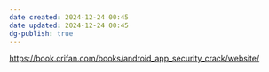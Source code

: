 ```yaml
---
date created: 2024-12-24 00:45
date updated: 2024-12-24 00:45
dg-publish: true
---
```


<https://book.crifan.com/books/android_app_security_crack/website/>
